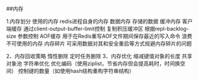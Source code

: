 ##内存

1.内存划分
     使用的内存
        redis进程自身的内存
        数据内存
            存储的数据
        缓冲内存
            客户端缓存  通过client-output-buffer-limit控制
            复制积压缓冲区  根据repl-backlog-size 参数控制
            AOF缓存 用于在Redis重写AOF文件期间保存最近的写入命令
     浪费不可使用的内存
        内存碎片
            可采用数据对其和安全重启等方式规避内存碎片的问题
            
2、内存回收策略
    惰性删除
    定时任务删除
3、内存优化
    缩减键值对象的长度
    共享对象池
    字符串优化
    优化编码（使用ziplist，节省内存但会提高耗时，时间换空间）
    控制键的数量（如使用hash结构重构字符串结构）             